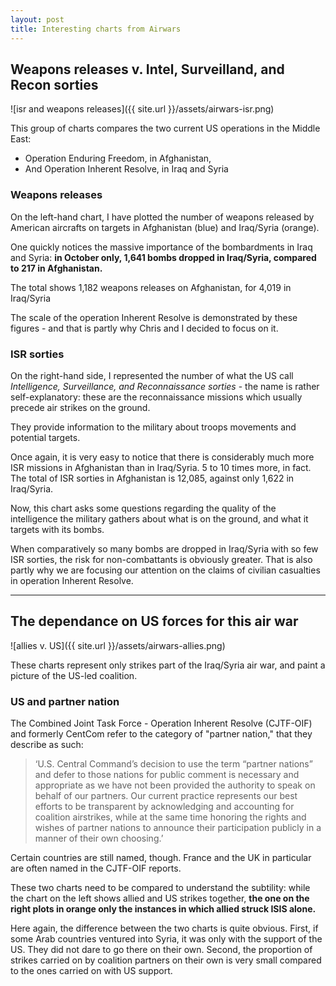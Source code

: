 ```yaml
---
layout: post
title: Interesting charts from Airwars
---
```

## Weapons releases v. Intel, Surveilland, and Recon sorties
![isr and weapons releases]({{ site.url }}/assets/airwars-isr.png)

This group of charts compares the two current US operations in the Middle East:

* Operation Enduring Freedom, in Afghanistan,
* And Operation Inherent Resolve, in Iraq and Syria

### Weapons releases
On the left-hand chart, I have plotted the number of weapons released by American aircrafts on targets in Afghanistan (blue) and Iraq/Syria (orange).

One quickly notices the massive importance of the bombardments in Iraq and Syria: **in October only, 1,641 bombs dropped in Iraq/Syria, compared to 217 in Afghanistan.**

The total shows 1,182 weapons releases on Afghanistan, for 4,019 in Iraq/Syria

The scale of the operation Inherent Resolve is demonstrated by these figures - and that is partly why Chris and I decided to focus on it.

### ISR sorties
On the right-hand side, I represented the number of what the US call *Intelligence, Surveillance, and Reconnaissance sorties* - the name is rather self-explanatory: these are the reconnaissance missions which usually precede air strikes on the ground.

They provide information to the military about troops movements and potential targets.

Once again, it is very easy to notice that there is considerably much more ISR missions in Afghanistan than in Iraq/Syria. 5 to 10 times more, in fact. The total of ISR sorties in Afghanistan is 12,085, against only 1,622 in Iraq/Syria.

Now, this chart asks some questions regarding the quality of the intelligence the military gathers about what is on the ground, and what it targets with its bombs.

When comparatively so many bombs are dropped in Iraq/Syria with so few ISR sorties, the risk for non-combattants is obviously greater. That is also partly why we are focusing our attention on the claims of civilian casualties in operation Inherent Resolve.

***

## The dependance on US forces for this air war
![allies v. US]({{ site.url }}/assets/airwars-allies.png)

These charts represent only strikes part of the Iraq/Syria air war, and paint a picture of the US-led coalition.

### US and partner nation
The Combined Joint Task Force - Operation Inherent Resolve (CJTF-OIF) and formerly CentCom refer to the category of "partner nation," that they describe as such:

> ‘U.S. Central Command’s decision to use the term “partner nations” and defer to those nations for public comment is necessary and appropriate as we have not been provided the authority to speak on behalf of our partners. Our current practice represents our best efforts to be transparent by acknowledging and accounting for coalition airstrikes, while at the same time honoring the rights and wishes of partner nations to announce their participation publicly in a manner of their own choosing.’

Certain countries are still named, though. France and the UK in particular are often named in the CJTF-OIF reports.

These two charts need to be compared to understand the subtility: while the chart on the left shows allied and US strikes together, **the one on the right plots in orange only the instances in which allied struck ISIS alone.**

Here again, the difference between the two charts is quite obvious. First, if some Arab countries ventured into Syria, it was only with the support of the US. They did not dare to go there on their own. Second, the proportion of strikes carried on by coalition partners on their own is very small compared to the ones carried on with US support.
